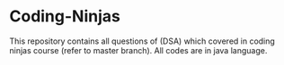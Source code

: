 # Coding-Ninjas
This repository contains all questions of (DSA) which covered in coding ninjas course (refer to master branch).
All codes are in java language.
